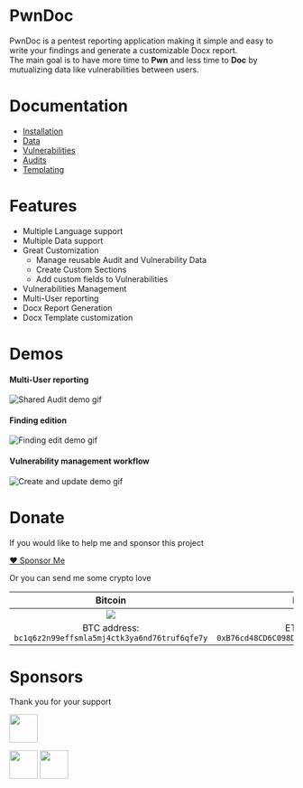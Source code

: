 # PwnDoc
PwnDoc is a pentest reporting application making it simple and easy to write your findings and generate a customizable Docx report.  
The main goal is to have more time to **Pwn** and less time to **Doc** by mutualizing data like vulnerabilities between users.

# Documentation
- [Installation](https://pwndoc.github.io/pwndoc/#/installation)
- [Data](https://pwndoc.github.io/pwndoc/#/data)
- [Vulnerabilities](https://pwndoc.github.io/pwndoc/#/vulnerabilities)
- [Audits](https://pwndoc.github.io/pwndoc/#/audits)
- [Templating](https://pwndoc.github.io/pwndoc/#/docxtemplate)


# Features

- Multiple Language support
- Multiple Data support
- Great Customization
  - Manage reusable Audit and Vulnerability Data
  - Create Custom Sections
  - Add custom fields to Vulnerabilities
- Vulnerabilities Management
- Multi-User reporting
- Docx Report Generation
- Docx Template customization

# Demos

#### Multi-User reporting
![Shared Audit demo gif](https://raw.githubusercontent.com/pwndoc/pwndoc/master/demos/shared_audit_demo.gif)

#### Finding edition
![Finding edit demo gif](https://raw.githubusercontent.com/pwndoc/pwndoc/master/demos/audit_finding_demo.gif)

#### Vulnerability management workflow
![Create and update demo gif](https://raw.githubusercontent.com/pwndoc/pwndoc/master/demos/create_and_update_finding.gif)

# Donate

If you would like to help me and sponsor this project

[:heart: Sponsor Me](https://github.com/sponsors/yeln4ts)

Or you can send me some crypto love

| Bitcoin | Ethereum |
|:----------------------------------------:|:--------:|
| <img src="https://user-images.githubusercontent.com/4255028/160478210-ddc3b0ec-6eeb-4112-b1f0-ff1a4ee7c074.png">| <img src="https://user-images.githubusercontent.com/4255028/160478210-ddc3b0ec-6eeb-4112-b1f0-ff1a4ee7c074.png"> |
| BTC address: `bc1q6z2n99effsmla5mj4ctk3ya6nd76truf6qfe7y` | ETH address: `0xB76cd48CD6C098DE85928e125b44057D3B372821` |

# Sponsors

Thank you for your support

[<img src="https://user-images.githubusercontent.com/4255028/160469615-51ae233b-38d3-4e05-adaf-0ad8633e101f.png" height="50">](https://www.on-x.com)

[<img src="https://github.com/relaxedricky.png" height="50" />](https://github.com/relaxedricky)
[<img src="https://github.com/belane.png" height="50" />](https://github.com/belane)
